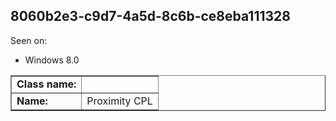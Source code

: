## 8060b2e3-c9d7-4a5d-8c6b-ce8eba111328

Seen on:
* Windows 8.0

<table border="1" class="docutils">
  <tbody>
    <tr>
      <td><b>Class name:</b></td>
      <td>&nbsp;</td>
    </tr>
    <tr>
      <td><b>Name:</b></td>
      <td>Proximity CPL</td>
    </tr>
  </tbody>
</table>

